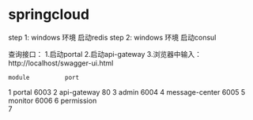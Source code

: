 # springcloud

step 1: windows 环境 启动redis
step 2: windows 环境 启动consul

查询接口：
1.启动portal
2.启动api-gateway
3.浏览器中输入：http://localhost/swagger-ui.html

	module   		port
1	portal   		6003
2   api-gateway		80
3	admin			6004
4   message-center	6005
5	monitor			6006
6	permission		
7
